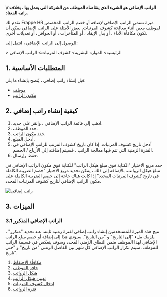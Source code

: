 \n**الراتب الإضافي هو الشيء الذي يتقاضاه الموظف من الشركة التي يعمل بها ، بخلاف راتبه المعتاد.**

تقدم لك Frappe HR ميزة تسمى الراتب الإضافي لإضافة أو خصم الراتب المخصص لموظف معين أثناء معالجة كشوف المرتبات. بعض الأمثلة على الراتب الإضافي يمكن أن تكون مكافأة الأداء ، أو بدل الإيفاد ، أو المتأخرات ، أو الحوافز ، أو تعديلات أخرى.

للوصول إلى الراتب الإضافي ، انتقل إلى:

\> الرئيسية> الموارد البشرية> كشوف المرتبات> الراتب الإضافي

## 1. المتطلبات الأساسية

قبل إنشاء راتب إضافي ، يُنصح بإنشاء ما يلي:

* [موظف](https://docs.erpnext.com/docs/v14/user/manual/en/human-resources/employee)
* [مكون الراتب](https://docs.erpnext.com/docs/v14/user/manual/en/human-resources/salary-component)

## 2. كيفية إنشاء راتب إضافي

1. اذهب إلى قائمة الراتب الإضافي ، وانقر على جديد.
2. حدد الموظف.
3. حدد مكون الراتب.
4. أدخل المبلغ.
5. أدخل تاريخ كشوف المرتبات. إذا كان تاريخ كشوف المرتب للراتب الإضافي في الفترة الزمنية التي تتم فيها معالجة الراتب ، فسيتم إضافته إلى الأرباح / الخصم.
6. حفظ وإرسال.

حدد مربع الاختيار "الكتابة فوق مبلغ هيكل الراتب" للكتابة فوق مكون الراتب الإضافي في مبلغ هيكل الرواتب. بالإضافة إلى ذلك ، يمكن تحديد مربع الاختيار "خصم الضريبة الكاملة في تاريخ كشوف المرتبات المحدد" إذا كانت هناك حاجة إلى خصم الضريبة الكاملة على مكون الراتب الإضافي لتاريخ كشوف المرتبات المحدد.

![راتب إضافي](https://docs.erpnext.com/files/additional-salary.png)

## 3. الميزات

### 3.1 الراتب الإضافي المتكرر

تتيح هذه الميزة للمستخدمين إنشاء راتب إضافي لفترة زمنية ثابتة. عند تحديد "متكرر" ، يلزمك ملء "إلى التاريخ" و "من التاريخ". سيؤدي هذا إلى إضافة أو خصم مبلغ الراتب الإضافي لهذا الموظف ضمن النطاق الزمني المحدد وسوف ينعكس في قسيمة الراتب للموظف. سيتم تكرار الراتب الإضافي كل شهر بين الفاصل الزمني "من تاريخ" و "حتى تاريخ".

1. [مكافأة الاحتفاظ](https://docs.erpnext.com/docs/v14/user/manual/en/human-resources/retention-bonus)
2. [حافز الموظف](https://docs.erpnext.com/docs/v14/user/manual/en/human-resources/employee-incentive)
3. [هيكل الرواتب](https://docs.erpnext.com/docs/v14/user/manual/en/human-resources/salary-structure)
4. [تعيين هيكل الراتب](https://docs.erpnext.com/docs/v14/user/manual/en/human-resources/salary-structure-assignment)
5. [إدخال كشوف المرتبات](https://docs.erpnext.com/docs/v14/user/manual/en/human-resources/payroll-entry)
6. [فترة الرواتب](https://docs.erpnext.com/docs/v14/user/manual/en/human-resources/payroll-period)